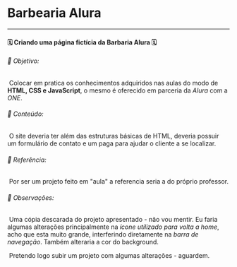 # Barbearia Alura



____

####  🗓 Criando uma página fictícia da Barbaria Alura 🗓



 ###### 🚀 Objetivo:

​	Colocar em pratica os conhecimentos adquiridos nas aulas do modo  de **HTML, CSS e JavaScript**, o mesmo  é oferecido em parceria da *Alura* com a *ONE*.



######  🚨 Conteúdo: 

​			O site deveria ter além das estruturas básicas de HTML,  deveria possuir um formulário de contato e um paga para ajudar o  cliente a se localizar.	



###### 📖 Referência:

​			Por ser um projeto feito em "aula" a referencia seria a do próprio professor.



###### 🧭 Observações: 

​			Uma cópia descarada do projeto apresentado - não vou mentir. Eu faria algumas alterações principalmente na *ícone utilizado para volta a home*, acho que esta muito grande, interferindo diretamente na *barra de navegação*. Também alteraria a cor do background.

​			Pretendo logo subir um projeto com  algumas alterações - aguardem.


